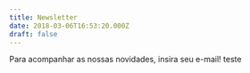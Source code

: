 ```yaml
---
title: Newsletter
date: 2018-03-06T16:53:20.000Z
draft: false
---
```

Para acompanhar as nossas novidades, insira seu e-mail! teste
